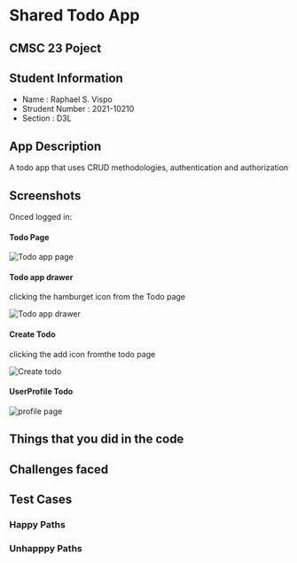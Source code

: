 # Shared Todo App
## CMSC 23 Poject

## Student Information 
* Name : Raphael S. Vispo
* Strudent Number : 2021-10210
* Section : D3L

## App Description 
A todo app that uses CRUD methodologies, authentication and authorization


## Screenshots

Onced logged in:

#### Todo Page
![Todo app page](screenshots\todopage.PNG)

#### Todo app drawer

clicking the hamburget icon from the Todo page

![Todo app drawer](screenshots\Drawer.PNG)

####  Create Todo

clicking the add icon fromthe todo page

![Create todo](screenshots\createtodo.PNG)

####  UserProfile Todo

![profile page](screenshots\profile.PNG)

## Things that you did in the code



## Challenges faced

## Test Cases


### Happy Paths


### Unhapppy Paths
